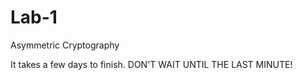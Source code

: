 # Lab-1
<p>Asymmetric Cryptography</p>
<p>It takes a few days to finish. DON'T WAIT UNTIL THE LAST MINUTE!</p>

